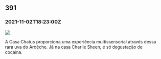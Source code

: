   

391
---

### 2021-11-02T18:23:00Z

![](https://bebiodicionario-com.s3.amazonaws.com/media/posts/202111/252463208_259703419316660_3654663373714058833_n_17883785501533659.jpg)

A Casa Chatus proporciona uma experiência multissensorial através dessa rara uva do Ardèche. Já na casa Charlie Sheen, é só degustação de cocaína.

